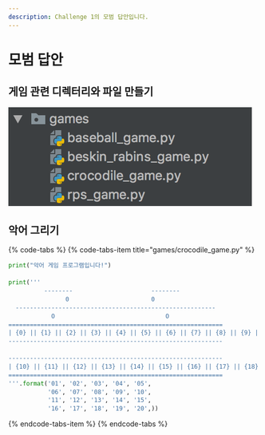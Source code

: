 ```yaml
---
description: Challenge 1의 모범 답안입니다.
---
```


# 모범 답안

## 게임 관련 디렉터리와 파일 만들기

![ &#xAC8C;&#xC784; &#xAD00;&#xB828; &#xB514;&#xB809;&#xD130;&#xB9AC;&#xC640; &#xD30C;&#xC77C;](../../.gitbook/assets/image%20%2814%29.png)

## 악어 그리기

{% code-tabs %}
{% code-tabs-item title="games/crocodile\_game.py" %}
```python
print("악어 게임 프로그램입니다!")

print('''
          --------                      --------
                0                       0
  --------------------------------------------------------
            O                               O
============================================================
| {0} || {1} || {2} || {3} || {4} || {5} || {6} || {7} || {8} || {9} |
------------------------------------------------------------

------------------------------------------------------------
| {10} || {11} || {12} || {13} || {14} || {15} || {16} || {17} || {18} || {19} |
============================================================
'''.format('01', '02', '03', '04', '05',
           '06', '07', '08', '09', '10',
           '11', '12', '13', '14', '15',
           '16', '17', '18', '19', '20',))
```
{% endcode-tabs-item %}
{% endcode-tabs %}

